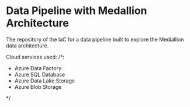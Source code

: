 # Data Pipeline with Medallion Architecture

The repository of the IaC for a data pipeline built to explore the Mediallion data architecture.

Cloud services used:
/*:
  - Azure Data Factory
  - Azure SQL Database
  - Azure Data Lake Storage
  - Azure Blob Storage
  
 */

